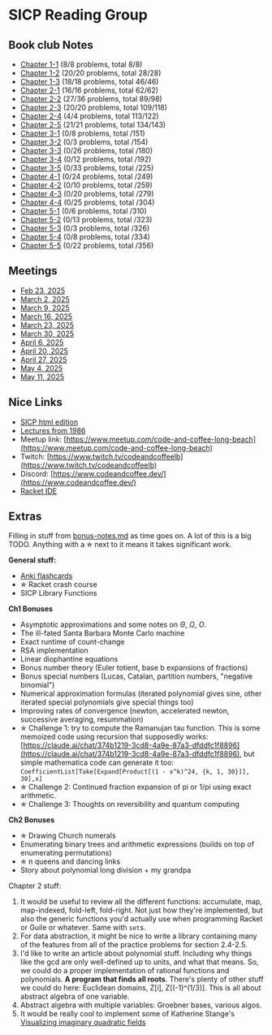 
# SICP Reading Group

## Book club Notes
- [Chapter 1-1](ch1/notes-ch1-1.html) (8/8 problems, total 8/8)
- [Chapter 1-2](ch1/notes-ch1-2.html) (20/20 problems, total 28/28)
- [Chapter 1-3](ch1/notes-ch1-3.html) (18/18 problems, total 46/46)
- [Chapter 2-1](ch2/notes-ch2-1.html) (16/16 problems, total 62/62)
- [Chapter 2-2](ch2/notes-ch2-2.html) (27/36 problems, total 89/98)
- [Chapter 2-3](ch2/notes-ch2-3.html) (20/20 problems, total 109/118)
- [Chapter 2-4](ch2/notes-ch2-4.html) (4/4 problems, total 113/122)
- [Chapter 2-5](ch2/notes-ch2-5.html) (21/21 problems, total 134/143)
- [Chapter 3-1](ch3/notes-ch3-1.html) (0/8 problems, total /151)
- [Chapter 3-2](ch3/notes-ch3-2.html) (0/3 problems, total /154)
- [Chapter 3-3](ch3/notes-ch3-3.html) (0/26 problems, total /180)
- [Chapter 3-4](ch3/notes-ch3-4.html) (0/12 problems, total /192)
- [Chapter 3-5](ch3/notes-ch3-5.html) (0/33 problems, total /225)
- [Chapter 4-1](ch4/notes-ch4-1.html) (0/24 problems, total /249)
- [Chapter 4-2](ch4/notes-ch4-2.html) (0/10 problems, total /259)
- [Chapter 4-3](ch4/notes-ch4-3.html) (0/20 problems, total /279)
- [Chapter 4-4](ch4/notes-ch4-4.html) (0/25 problems, total /304)
- [Chapter 5-1](ch5/notes-ch5-1.html) (0/6 problems, total /310)
- [Chapter 5-2](ch5/notes-ch5-2.html) (0/13 problems, total /323)
- [Chapter 5-3](ch5/notes-ch5-3.html) (0/3 problems, total /326)
- [Chapter 5-4](ch5/notes-ch5-4.html) (0/8 problems, total /334)
- [Chapter 5-5](ch5/notes-ch5-5.html) (0/22 problems, total /356)

## Meetings
- [Feb 23, 2025](ch1/notes-ch1-1.html#meeting-02-23-2025)
- [March 2, 2025](ch1/notes-ch1-1.html#meeting-03-02-2025)
- [March 9, 2025](ch1/notes-ch1-2.html#meeting-03-09-2025)
- [March 16, 2025](ch1/notes-ch1-2.html#meeting-03-16-2025)
- [March 23, 2025](ch1/notes-ch1-3.html#meeting-03-23-2025) 
- [March 30, 2025](ch2/notes-ch2-1.html#meeting-03-30-2025) 
- [April 6, 2025](ch2/notes-ch2-2.html#meeting-04-06-2025)
- [April 20, 2025](ch2/notes-ch2-3.html#meeting-04-20-2025)
- [April 27, 2025](ch2/notes-ch2-4.html#meeting-04-27-2025)
- [May 4, 2025](ch2/notes-ch2-5.html#meeting-05-04-2025)
- [May 11, 2025](ch3/notes-ch3-1.html#meeting-04-27-2025)

## Nice Links
- [SICP html edition](https://sarabander.github.io/sicp/)
- [Lectures from 1986](https://www.youtube.com/playlist?list=PLE18841CABEA24090)
- Meetup link: [https://www.meetup.com/code-and-coffee-long-beach](https://www.meetup.com/code-and-coffee-long-beach)
- Twitch: [https://www.twitch.tv/codeandcoffeelb](https://www.twitch.tv/codeandcoffeelb)
- Discord: [https://www.codeandcoffee.dev/](https://www.codeandcoffee.dev/)
- [Racket IDE](https://www.racket-lang.org/)

## Extras

Filling in stuff from [bonus-notes.md](bonus-notes.html) as time goes on. A lot of this is a big TODO. Anything with a ✯ next to it means it takes significant work.

**General stuff:**

- [Anki flashcards](anki.html)
- ✯ Racket crash course
- SICP Library Functions

**Ch1 Bonuses**

- Asymptotic approximations and some notes on $\Theta$, $\Omega$, $O$. 
- The ill-fated Santa Barbara Monte Carlo machine
- Exact runtime of count-change
- RSA implementation
- Linear diophantine equations 
- Bonus number theory (Euler totient, base b expansions of fractions)
- Bonus special numbers (Lucas, Catalan, partition numbers, "negative binomial")
- Numerical approximation formulas (iterated polynomial gives sine, other iterated special polynomials give special things too)
- Improving rates of convergence (newton, accelerated newton, successive averaging, resummation)
- ✯ Challenge 1: try to compute the Ramanujan tau function. This is some memoized code using recursion that supposedly works: [https://claude.ai/chat/374b1219-3cd8-4a9e-87a3-dfddfc1f8896](https://claude.ai/chat/374b1219-3cd8-4a9e-87a3-dfddfc1f8896), but simple mathematica code can generate it too: `CoefficientList[Take[Expand[Product[(1 - x^k)^24, {k, 1, 30}]], 30],x]`
- ✯ Challenge 2: Continued fraction expansion of pi or 1/pi using exact arithmetic.
- ✯ Challenge 3: Thoughts on reversibility and quantum computing

**Ch2 Bonuses**

- ✯ Drawing Church numerals
- Enumerating binary trees and arithmetic expressions (builds on top of enumerating permutations)
- ✯ n queens and dancing links
- Story about polynomial long division + my grandpa

Chapter 2 stuff:

1. It would be useful to review all the different functions: accumulate, map, map-indexed, fold-left, fold-right. Not just how they're implemented, but also 
the generic functions you'd actually use when programming Racket or Guile or whatever. Same with `set`s.
2. For data abstraction, it might be nice to write a library containing many of 
the features from all of the practice problems for section 2.4-2.5. 
3. I'd like to write an article about polynomial stuff. Including why things 
like the gcd are only well-defined up to units, and what that means. So,
we could do a proper implementation of rational functions and polynomials. 
**A program that finds all roots**.
There's plenty of other stuff we could do here: Euclidean domains, Z[i],
Z[(-1)^(1/3)]. This is all about abstract algebra of one variable.
4. Abstract algebra with multiple variables: Groebner bases, various algos.
5. It would be really cool to implement some of Katherine Stange's [Visualizing imaginary quadratic fields](https://math.colorado.edu/~kstange/papers/Stange-short-exp.pdf)

















